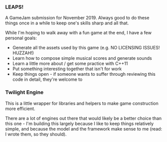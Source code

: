 ### LEAPS! ###

A GameJam submission for November 2019.  Always good to do these things once in a while to keep one's skills sharp and all that.

While I'm hoping to walk away with a fun game at the end, I have a few personal goals:

* Generate all the assets used by this game (e.g. NO LICENSING ISSUES!  HUZZAH!)
* Learn how to compose simple musical scores and generate sounds
* Learn a little more about / get some practice with C++11
* Put something interesting together that isn't for work
* Keep things open - if someone wants to suffer through reviewing this code in detail, they're welcome to

### Twilight Engine ###

This is a little wrapper for libraries and helpers to make game construction more efficient.

There are a lot of engines out there that would likely be a better choice than this one - I'm building this
largely because I like to keep things relatively simple, and because the model and the framework make sense
to me (read: I wrote them, so they should).

